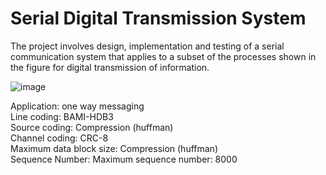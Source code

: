 # Serial Digital Transmission System

The project involves design, implementation and testing of a serial communication system that applies to a subset of the processes shown in the figure for digital transmission of information.

![image](https://github.com/user-attachments/assets/76ce0111-ab1c-426f-bdab-c9f9bc02cfba)

Application: one way messaging <br>
Line coding: BAMI-HDB3 <br>
Source coding: Compression (huffman) <br> 
Channel coding: CRC-8 <br>
Maximum data block size: Compression (huffman) <br>
Sequence Number: Maximum sequence number: 8000 <br>
